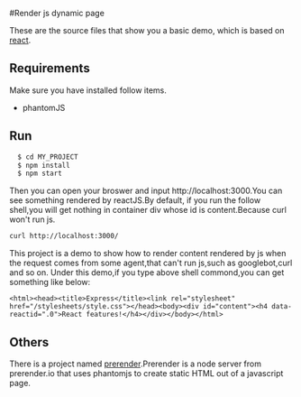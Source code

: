 #Render js dynamic page

These are the source files that show you a basic demo, which is based on [react](https://github.com/facebook/react).

## Requirements
Make sure you have installed follow items.

* phantomJS

## Run

```sh
  $ cd MY_PROJECT
  $ npm install
  $ npm start
```

Then you can open your broswer and input http://localhost:3000.You can see something rendered by reactJS.By default, if you run the follow shell,you will get nothing in container div whose id is content.Because curl won't run js.

```sh
curl http://localhost:3000/
```

This project is a demo to show how to render content rendered by js when the request comes from some agent,that can't run js,such as googlebot,curl and so on.
Under this demo,if you type above shell commond,you can get something like below:

```
<html><head><title>Express</title><link rel="stylesheet" href="/stylesheets/style.css"></head><body><div id="content"><h4 data-reactid=".0">React features!</h4></div></body></html>
```

## Others

There is a project named [prerender](https://github.com/prerender/prerender).Prerender is a node server from prerender.io that uses phantomjs to create static HTML out of a javascript page. 
